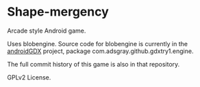 # Shape-mergency

Arcade style Android game.

Uses blobengine. Source code for blobengine is currently in the
[androidGDX](https://github.com/adsgray/androidGDX) project, package
com.adsgray.github.gdxtry1.engine.

The full commit history of this game is also in that repository.

GPLv2 License.
